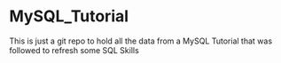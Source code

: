 # MySQL_Tutorial
This is just a git repo to hold all the data from a MySQL Tutorial that was followed to refresh some SQL Skills
